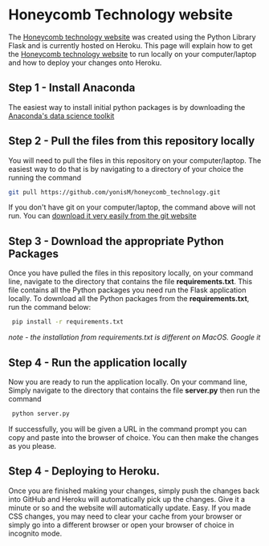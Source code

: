 # Honeycomb Technology website

The [Honeycomb technology website](https://www.honeycomb-technology.co.uk/) was created using the Python Library Flask and is currently hosted on Heroku. 
This page will explain how to get the [Honeycomb technology website](https://www.honeycomb-technology.co.uk/) to run locally on your computer/laptop and how to deploy your changes onto Heroku. 

## Step 1 - Install Anaconda 
The easiest way to install initial python packages is by downloading the [Anaconda's data science toolkit](https://www.anaconda.com/products/individual) 


## Step 2 - Pull the files from this repository locally
You will need to pull the files in this repository on your computer/laptop. The easiest way to do that is by navigating to a directory of your choice the running the command 

```bash
git pull https://github.com/yonisM/honeycomb_technology.git
```

If you don't have git on your computer/laptop, the command above will not run. You can [download it very easily from the git website](https://git-scm.com/downloads)


## Step 3 - Download the appropriate Python Packages

Once you have pulled the files in this repository locally, on your command line, navigate to the directory that contains the file **requirements.txt**. This file contains all the Python packages you need run the Flask application locally. 
To download all the Python packages from the **requirements.txt**, run the command below:

```bash
 pip install -r requirements.txt
```

*note - the installation from requirements.txt is different on MacOS. Google it*

## Step 4 - Run the application locally

Now you are ready to run the application locally. On your command line, Simply navigate to the directory that contains the file **server.py** then run the command 

```bash
 python server.py
```

If successfully, you will be given a URL in the command prompt you can copy and paste into the browser of choice. You can then make the changes as you please. 


## Step 4 - Deploying to Heroku. 

Once you are finished making your changes, simply push the changes back into GitHub and Heroku will automatically pick up the changes. Give it a minute or so and the website will automatically update. Easy. 
If you made CSS changes, you may need to clear your cache from your browser or simply go into a different browser or open your browser of choice in incognito mode. 











